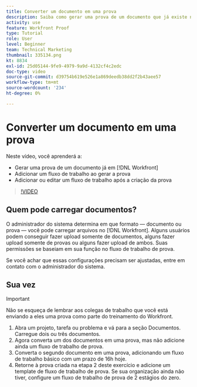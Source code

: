 ```yaml
---
title: Converter um documento em uma prova
description: Saiba como gerar uma prova de um documento que já existe no [!DNL  Workfront], adicione um fluxo de trabalho a uma prova e adicione ou edite um fluxo de trabalho após a criação da prova.
activity: use
feature: Workfront Proof
type: Tutorial
role: User
level: Beginner
team: Technical Marketing
thumbnail: 335134.png
kt: 8834
exl-id: 25d05144-9fe9-4979-9a9d-4132cf4c2edc
doc-type: video
source-git-commit: d39754b619e526e1a869deedb38dd2f2b43aee57
workflow-type: tm+mt
source-wordcount: '234'
ht-degree: 0%

---
```


# Converter um documento em uma prova

Neste vídeo, você aprenderá a:

* Gerar uma prova de um documento já em [!DNL Workfront]
* Adicionar um fluxo de trabalho ao gerar a prova
* Adicionar ou editar um fluxo de trabalho após a criação da prova

>[!VIDEO](https://video.tv.adobe.com/v/335134/?quality=12)


## Quem pode carregar documentos?

O administrador do sistema determina em que formato — documento ou prova — você pode carregar arquivos no [!DNL Workfront]. Alguns usuários podem conseguir fazer upload somente de documentos, alguns fazer upload somente de provas ou alguns fazer upload de ambos. Suas permissões se baseiam em sua função no fluxo de trabalho de prova.

Se você achar que essas configurações precisam ser ajustadas, entre em contato com o administrador do sistema.

## Sua vez

>[!IMPORTANT]
>
>Não se esqueça de lembrar aos colegas de trabalho que você está enviando a eles uma prova como parte do treinamento do Workfront.

1. Abra um projeto, tarefa ou problema e vá para a seção Documentos. Carregue dois ou três documentos.
1. Agora converta um dos documentos em uma prova, mas não adicione ainda um fluxo de trabalho de prova.
1. Converta o segundo documento em uma prova, adicionando um fluxo de trabalho básico com um prazo de 16h hoje.
1. Retorne à prova criada na etapa 2 deste exercício e adicione um template de fluxo de trabalho de prova. Se sua organização ainda não tiver, configure um fluxo de trabalho de prova de 2 estágios do zero.


<!--
###Learn more
* Generate a proof for a document
-->
